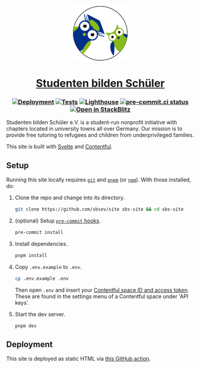 <p align="center">
  <a href="https://studenten-bilden-schueler.de"><img src="static/favicon.svg" alt="Favicon" width=150></a>
</p>

<h1 align="center">
  <a href="https://studenten-bilden-schueler.de">Studenten bilden Schüler</a>
</h1>

<h3 align="center">

[![Deployment](https://github.com/sbsev/site/actions/workflows/gh-pages.yml/badge.svg)](https://github.com/sbsev/site/actions/workflows/gh-pages.yml)
[![Tests](https://github.com/sbsev/site/actions/workflows/test.yml/badge.svg)](https://github.com/sbsev/site/actions/workflows/test.yml)
[![Lighthouse](https://github.com/sbsev/site/actions/workflows/lighthouse.yml/badge.svg)](https://github.com/sbsev/site/actions/workflows/lighthouse.yml)
[![pre-commit.ci status](https://results.pre-commit.ci/badge/github/sbsev/site/main.svg)](https://results.pre-commit.ci/latest/github/sbsev/site/main)
[![Open in StackBlitz](https://img.shields.io/badge/Open%20in-StackBlitz-darkblue?logo=stackblitz)](https://stackblitz.com/github/sbsev/site)

</h3>

Studenten bilden Schüler e.V. is a student-run nonprofit initiative with chapters located in university towns all over Germany. Our mission is to provide free tutoring to refugees and children from underprivileged families.

This site is built with [Svelte](https://github.com/sveltejs/svelte) and [Contentful](https://contentful.com).

## Setup

Running this site locally requires [`git`](https://git-scm.com) and [`pnpm`](https://pnpm.io) (or [`npm`](https://npmjs.com)). With those installed, do:

1. Clone the repo and change into its directory.

   ```sh
   git clone https://github.com/sbsev/site sbs-site && cd sbs-site
   ```

2. (optional) Setup [`pre-commit` hooks](https://pre-commit.com).

   ```sh
   pre-commit install
   ```

3. Install dependencies.

   ```sh
   pnpm install
   ```

4. Copy `.env.example` to `.env`.

   ```sh
   cp .env.example .env
   ```

   Then open `.env` and insert your [Contentful space ID and access token](https://contentful.com/developers/docs/references/authentication). These are found in the settings menu of a Contentful space under 'API keys'.

5. Start the dev server.

   ```sh
   pnpm dev
   ```

## Deployment

This site is deployed as static HTML via [this GitHub action](.github/workflows/gh-pages.yml).
